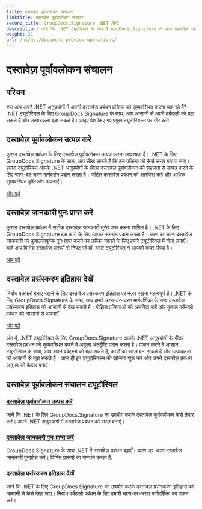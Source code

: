 ```yaml
---
title: दस्तावेज़ पूर्वावलोकन संचालन
linktitle: दस्तावेज़ पूर्वावलोकन संचालन
second_title: GroupDocs.Signature .NET API
description: जानें कि .NET ट्यूटोरियल के लिए GroupDocs.Signature के साथ दस्तावेज़ प्रबंधन को कैसे सुव्यवस्थित किया जाए। कार्यों को सरल बनाएं, वर्कफ़्लो बढ़ाएं और उत्पादकता को सहजता से बढ़ाएं।
weight: 21
url: /hi/net/document-preview-operations/
---
```


# दस्तावेज़ पूर्वावलोकन संचालन

## परिचय

क्या आप अपने .NET अनुप्रयोगों में अपनी दस्तावेज़ प्रबंधन प्रक्रिया को सुव्यवस्थित करना चाह रहे हैं? .NET ट्यूटोरियल के लिए GroupDocs.Signature के साथ, आप आसानी से अपने वर्कफ़्लो को बढ़ा सकते हैं और उत्पादकता बढ़ा सकते हैं। आइए पेश किए गए प्रमुख ट्यूटोरियल्स पर गौर करें:

## दस्तावेज़ पूर्वावलोकन उत्पन्न करें

कुशल दस्तावेज़ प्रबंधन के लिए दस्तावेज़ पूर्वावलोकन उत्पन्न करना आवश्यक है। .NET के लिए GroupDocs.Signature के साथ, आप सीख सकते हैं कि इस प्रक्रिया को कैसे सरल बनाया जाए। हमारा ट्यूटोरियल आपके .NET अनुप्रयोगों के भीतर दस्तावेज़ पूर्वावलोकन को सहजता से उत्पन्न करने के लिए चरण-दर-चरण मार्गदर्शन प्रदान करता है। जटिल दस्तावेज़ प्रबंधन को अलविदा कहें और अधिक सुव्यवस्थित दृष्टिकोण अपनाएँ।

[और पढ़ें](./generate-document-preview/)

## दस्तावेज़ जानकारी पुनः प्राप्त करें

कुशल दस्तावेज़ प्रबंधन में सटीक दस्तावेज़ जानकारी तुरंत प्राप्त करना शामिल है। .NET के लिए GroupDocs.Signature इस कार्य के लिए व्यापक समर्थन प्रदान करता है। चरण दर चरण दस्तावेज़ जानकारी को कुशलतापूर्वक पुनः प्राप्त करने का तरीका जानने के लिए हमारे ट्यूटोरियल में गोता लगाएँ। चाहे आप विभिन्न दस्तावेज़ प्रारूपों से निपट रहे हों, हमारे ट्यूटोरियल ने आपको कवर किया है।

[और पढ़ें](./retrieve-document-information/)

## दस्तावेज़ प्रसंस्करण इतिहास देखें

निर्बाध वर्कफ़्लो बनाए रखने के लिए दस्तावेज़ प्रसंस्करण इतिहास पर नज़र रखना महत्वपूर्ण है। .NET के लिए GroupDocs.Signature के साथ, आप हमारे चरण-दर-चरण मार्गदर्शिका के साथ दस्तावेज़ प्रसंस्करण इतिहास को आसानी से देख सकते हैं। बोझिल प्रक्रियाओं को अलविदा कहें और कुशल वर्कफ़्लो प्रबंधन को आसानी से अपनाएँ।

[और पढ़ें](./view-document-processing-history/)

अंत में, .NET ट्यूटोरियल के लिए GroupDocs.Signature आपके .NET अनुप्रयोगों के भीतर दस्तावेज़ प्रबंधन को सुव्यवस्थित करने में अमूल्य अंतर्दृष्टि प्रदान करता है। पालन करने में आसान ट्यूटोरियल के साथ, आप अपने वर्कफ़्लो को बढ़ा सकते हैं, कार्यों को सरल बना सकते हैं और उत्पादकता को आसानी से बढ़ा सकते हैं। आज ही इन ट्यूटोरियल्स को खोजना शुरू करें और अपने दस्तावेज़ प्रबंधन अनुभव को बेहतर बनाएं।
## दस्तावेज़ पूर्वावलोकन संचालन ट्यूटोरियल
### [दस्तावेज़ पूर्वावलोकन उत्पन्न करें](./generate-document-preview/)
जानें कि .NET के लिए GroupDocs.Signature का उपयोग करके दस्तावेज़ पूर्वावलोकन कैसे तैयार करें। अपने .NET अनुप्रयोगों में दस्तावेज़ प्रबंधन को सरल बनाएं।
### [दस्तावेज़ जानकारी पुनः प्राप्त करें](./retrieve-document-information/)
GroupDocs.Signature के साथ .NET में दस्तावेज़ प्रबंधन बढ़ाएँ। चरण-दर-चरण दस्तावेज़ जानकारी पुनर्प्राप्त करें। विभिन्न प्रारूपों का समर्थन करता है.
### [दस्तावेज़ प्रसंस्करण इतिहास देखें](./view-document-processing-history/)
जानें कि .NET के लिए GroupDocs.Signature का उपयोग करके दस्तावेज़ प्रसंस्करण इतिहास को आसानी से कैसे देखा जाए। निर्बाध वर्कफ़्लो प्रबंधन के लिए हमारी चरण-दर-चरण मार्गदर्शिका का पालन करें।